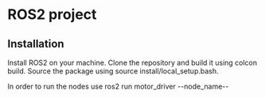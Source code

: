 # ROS2 project

## Installation

Install ROS2 on your machine. Clone the repository and build it using colcon build. Source the package using source install/local_setup.bash.

In order to run the nodes use ros2 run motor_driver --node_name--